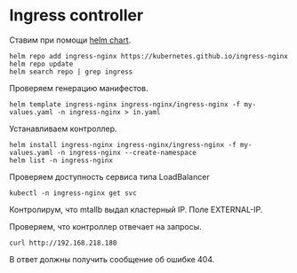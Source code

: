 # Ingress controller

Ставим при помощи [helm chart](https://github.com/kubernetes/ingress-nginx/tree/main/charts/ingress-nginx).

```shell
helm repo add ingress-nginx https://kubernetes.github.io/ingress-nginx
helm repo update
helm search repo | grep ingress
```

Проверяем генерацию манифестов.

```shell
helm template ingress-nginx ingress-nginx/ingress-nginx -f my-values.yaml -n ingress-nginx > in.yaml
```

Устанавливаем контроллер.

```shell
helm install ingress-nginx ingress-nginx/ingress-nginx -f my-values.yaml -n ingress-nginx --create-namespace
helm list -n ingress-nginx
```

Проверяем доступность сервиса типа LoadBalancer

```shell
kubectl -n ingress-nginx get svc
```

Контролирум, что mtallb выдал кластерный IP. Поле EXTERNAL-IP. 

Проверяем, что контроллер отвечает на запросы.

```shell
curl http://192.168.218.180
```

В ответ должны получить сообщение об ошибке 404.
